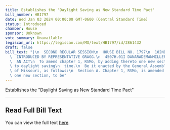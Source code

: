 ```yaml
---
title: Establishes the 'Daylight Saving as New Standard Time Pact'
bill_number: HB1797
date: Wed Jan 03 2024 00:00:00 GMT-0600 (Central Standard Time)
status: Introduced
chamber: House
sponsor: Unknown
vote_summary: Unavailable
legiscan_url: https://legiscan.com/MO/text/HB1797/id/2861432
draft: false
bill_text: "|\n  SECOND REGULAR SESSION\n  HOUSE BILL NO. 1797\n  102ND GENERAL ASSEMBLY\n\
  \  INTRODUCED BY REPRESENTATIVE GRAGG.\n  4507H.01I DANARADEMANMILLER,ChiefClerk\n\
  \  AN ACT\n  To amend chapter 1, RSMo, by adding thereto one new section relating\
  \ to daylight saving\n  time.\n  Be it enacted by the General Assembly of the state\
  \ of Missouri, as follows:\n  Section A. Chapter 1, RSMo, is amended by adding thereto\
  \ one new section, to be"
---
```

Establishes the "Daylight Saving as New Standard Time Pact"

---

## Read Full Bill Text

You can view the full text [here](https://legiscan.com/MO/text/HB1797/id/2861432).
